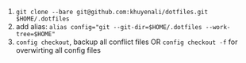 1. `git clone --bare git@github.com:khuyenali/dotfiles.git $HOME/.dotfiles`
2. add alias: `alias config="git --git-dir=$HOME/.dotfiles --work-tree=$HOME"`
3. `config checkout`, backup all conflict files OR `config checkout -f` for overwirting all config files
